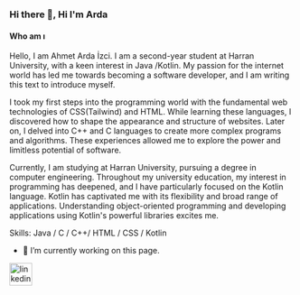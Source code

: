 ### Hi there 👋, Hi I'm Arda
#### Who am ı
Hello, I am Ahmet Arda İzci. I am a second-year student at Harran University, with a keen interest in Java /Kotlin. My passion for the internet world has led me towards becoming a software developer, and I am writing this text to introduce myself.

I took my first steps into the programming world with the fundamental web technologies of CSS(Tailwind) and HTML. While learning these languages, I discovered how to shape the appearance and structure of websites. Later on, I delved into C++ and C languages to create more complex programs and algorithms. These experiences allowed me to explore the power and limitless potential of software.

Currently, I am studying at Harran University, pursuing a degree in computer engineering. Throughout my university education, my interest in programming has deepened, and I have particularly focused on the Kotlin language. Kotlin has captivated me with its flexibility and broad range of applications. Understanding object-oriented programming and developing applications using Kotlin's powerful libraries excites me.

Skills: Java / C / C++/ HTML / CSS / Kotlin

- 🔭 I’m currently working on this page. 


[<img src='https://cdn.jsdelivr.net/npm/simple-icons@3.0.1/icons/linkedin.svg' alt='linkedin' height='40'>](https://www.linkedin.com/in/ahmetardaizci)  


